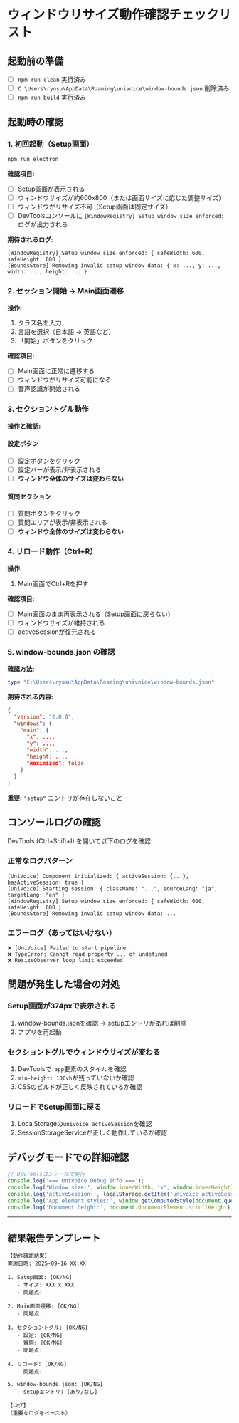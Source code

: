 # ウィンドウリサイズ動作確認チェックリスト

## 起動前の準備
- [ ] `npm run clean` 実行済み
- [ ] `C:\Users\ryosu\AppData\Roaming\univoice\window-bounds.json` 削除済み
- [ ] `npm run build` 実行済み

## 起動時の確認

### 1. 初回起動（Setup画面）
```bash
npm run electron
```

**確認項目:**
- [ ] Setup画面が表示される
- [ ] ウィンドウサイズが約600x800（または画面サイズに応じた調整サイズ）
- [ ] ウィンドウがリサイズ不可（Setup画面は固定サイズ）
- [ ] DevToolsコンソールに `[WindowRegistry] Setup window size enforced:` ログが出力される

**期待されるログ:**
```
[WindowRegistry] Setup window size enforced: { safeWidth: 600, safeHeight: 800 }
[BoundsStore] Removing invalid setup window data: { x: ..., y: ..., width: ..., height: ... }
```

### 2. セッション開始 → Main画面遷移

**操作:**
1. クラス名を入力
2. 言語を選択（日本語 → 英語など）
3. 「開始」ボタンをクリック

**確認項目:**
- [ ] Main画面に正常に遷移する
- [ ] ウィンドウがリサイズ可能になる
- [ ] 音声認識が開始される

### 3. セクショントグル動作

**操作と確認:**

#### 設定ボタン
- [ ] 設定ボタンをクリック
- [ ] 設定バーが表示/非表示される
- [ ] **ウィンドウ全体のサイズは変わらない**

#### 質問セクション
- [ ] 質問ボタンをクリック
- [ ] 質問エリアが表示/非表示される
- [ ] **ウィンドウ全体のサイズは変わらない**

### 4. リロード動作（Ctrl+R）

**操作:**
1. Main画面でCtrl+Rを押す

**確認項目:**
- [ ] Main画面のまま再表示される（Setup画面に戻らない）
- [ ] ウィンドウサイズが維持される
- [ ] activeSessionが復元される

### 5. window-bounds.json の確認

**確認方法:**
```powershell
type "C:\Users\ryosu\AppData\Roaming\univoice\window-bounds.json"
```

**期待される内容:**
```json
{
  "version": "2.0.0",
  "windows": {
    "main": {
      "x": ...,
      "y": ...,
      "width": ...,
      "height: ...,
      "maximized": false
    }
  }
}
```

**重要:** `"setup"` エントリが存在しないこと

## コンソールログの確認

DevTools (Ctrl+Shift+I) を開いて以下のログを確認:

### 正常なログパターン
```
[UniVoice] Component initialized: { activeSession: {...}, hasActiveSession: true }
[UniVoice] Starting session: { className: "...", sourceLang: "ja", targetLang: "en" }
[WindowRegistry] Setup window size enforced: { safeWidth: 600, safeHeight: 800 }
[BoundsStore] Removing invalid setup window data: ...
```

### エラーログ（あってはいけない）
```
❌ [UniVoice] Failed to start pipeline
❌ TypeError: Cannot read property ... of undefined
❌ ResizeObserver loop limit exceeded
```

## 問題が発生した場合の対処

### Setup画面が374pxで表示される
1. window-bounds.jsonを確認 → setupエントリがあれば削除
2. アプリを再起動

### セクショントグルでウィンドウサイズが変わる
1. DevToolsで`.app`要素のスタイルを確認
2. `min-height: 100vh`が残っていないか確認
3. CSSのビルドが正しく反映されているか確認

### リロードでSetup画面に戻る
1. LocalStorageの`univoice_activeSession`を確認
2. SessionStorageServiceが正しく動作しているか確認

## デバッグモードでの詳細確認

```javascript
// DevToolsコンソールで実行
console.log('=== UniVoice Debug Info ===');
console.log('Window size:', window.innerWidth, 'x', window.innerHeight);
console.log('activeSession:', localStorage.getItem('univoice_activeSession'));
console.log('App element styles:', window.getComputedStyle(document.querySelector('.app')));
console.log('Document height:', document.documentElement.scrollHeight);
```

---

## 結果報告テンプレート

```
【動作確認結果】
実施日時: 2025-09-16 XX:XX

1. Setup画面: [OK/NG]
   - サイズ: XXX x XXX
   - 問題点: 

2. Main画面遷移: [OK/NG]
   - 問題点:

3. セクショントグル: [OK/NG]
   - 設定: [OK/NG]
   - 質問: [OK/NG]
   - 問題点:

4. リロード: [OK/NG]
   - 問題点:

5. window-bounds.json: [OK/NG]
   - setupエントリ: [あり/なし]

【ログ】
（重要なログをペースト）
```